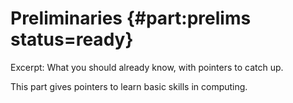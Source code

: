 # Preliminaries {#part:prelims status=ready}

Excerpt: What you should already know, with pointers to catch up.

This part gives pointers to learn basic skills in computing.

<minitoc/>

